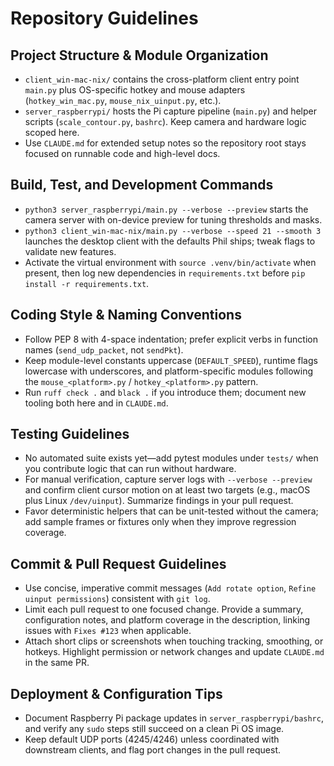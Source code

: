# Repository Guidelines

## Project Structure & Module Organization
- `client_win-mac-nix/` contains the cross-platform client entry point `main.py` plus OS-specific hotkey and mouse adapters (`hotkey_win_mac.py`, `mouse_nix_uinput.py`, etc.).
- `server_raspberrypi/` hosts the Pi capture pipeline (`main.py`) and helper scripts (`scale_contour.py`, `bashrc`). Keep camera and hardware logic scoped here.
- Use `CLAUDE.md` for extended setup notes so the repository root stays focused on runnable code and high-level docs.

## Build, Test, and Development Commands
- `python3 server_raspberrypi/main.py --verbose --preview` starts the camera server with on-device preview for tuning thresholds and masks.
- `python3 client_win-mac-nix/main.py --verbose --speed 21 --smooth 3` launches the desktop client with the defaults Phil ships; tweak flags to validate new features.
- Activate the virtual environment with `source .venv/bin/activate` when present, then log new dependencies in `requirements.txt` before `pip install -r requirements.txt`.

## Coding Style & Naming Conventions
- Follow PEP 8 with 4-space indentation; prefer explicit verbs in function names (`send_udp_packet`, not `sendPkt`).
- Keep module-level constants uppercase (`DEFAULT_SPEED`), runtime flags lowercase with underscores, and platform-specific modules following the `mouse_<platform>.py` / `hotkey_<platform>.py` pattern.
- Run `ruff check .` and `black .` if you introduce them; document new tooling both here and in `CLAUDE.md`.

## Testing Guidelines
- No automated suite exists yet—add pytest modules under `tests/` when you contribute logic that can run without hardware.
- For manual verification, capture server logs with `--verbose --preview` and confirm client cursor motion on at least two targets (e.g., macOS plus Linux `/dev/uinput`). Summarize findings in your pull request.
- Favor deterministic helpers that can be unit-tested without the camera; add sample frames or fixtures only when they improve regression coverage.

## Commit & Pull Request Guidelines
- Use concise, imperative commit messages (`Add rotate option`, `Refine uinput permissions`) consistent with `git log`.
- Limit each pull request to one focused change. Provide a summary, configuration notes, and platform coverage in the description, linking issues with `Fixes #123` when applicable.
- Attach short clips or screenshots when touching tracking, smoothing, or hotkeys. Highlight permission or network changes and update `CLAUDE.md` in the same PR.

## Deployment & Configuration Tips
- Document Raspberry Pi package updates in `server_raspberrypi/bashrc`, and verify any `sudo` steps still succeed on a clean Pi OS image.
- Keep default UDP ports (4245/4246) unless coordinated with downstream clients, and flag port changes in the pull request.
